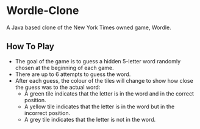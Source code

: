 # Wordle-Clone
A Java based clone of the New York Times owned game, Wordle.

## How To Play
* The goal of the game is to guess a hidden 5-letter word randomly chosen at the beginning of each game.
* There are up to 6 attempts to guess the word.
* After each guess, the colour of the tiles will change to show how close the guess was to the actual word:
  * A green tile indicates that the letter is in the word and in the correct position.
  * A yellow tile indicates that the letter is in the word but in the incorrect position.
  * A grey tile indicates that the letter is not in the word.
